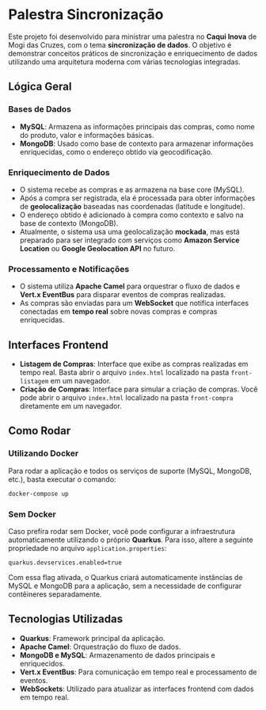 # Palestra Sincronização

Este projeto foi desenvolvido para ministrar uma palestra no **Caqui Inova** de Mogi das Cruzes, com o tema **sincronização de dados**. O objetivo é demonstrar conceitos práticos de sincronização e enriquecimento de dados utilizando uma arquitetura moderna com várias tecnologias integradas.

## Lógica Geral

### Bases de Dados

- **MySQL**: Armazena as informações principais das compras, como nome do produto, valor e informações básicas.
- **MongoDB**: Usado como base de contexto para armazenar informações enriquecidas, como o endereço obtido via geocodificação.

### Enriquecimento de Dados

- O sistema recebe as compras e as armazena na base core (MySQL).
- Após a compra ser registrada, ela é processada para obter informações de **geolocalização** baseadas nas coordenadas (latitude e longitude).
- O endereço obtido é adicionado à compra como contexto e salvo na base de contexto (MongoDB).
- Atualmente, o sistema usa uma geolocalização **mockada**, mas está preparado para ser integrado com serviços como **Amazon Service Location** ou **Google Geolocation API** no futuro.

### Processamento e Notificações

- O sistema utiliza **Apache Camel** para orquestrar o fluxo de dados e **Vert.x EventBus** para disparar eventos de compras realizadas.
- As compras são enviadas para um **WebSocket** que notifica interfaces conectadas em **tempo real** sobre novas compras e compras enriquecidas.

## Interfaces Frontend

- **Listagem de Compras**: Interface que exibe as compras realizadas em tempo real. Basta abrir o arquivo `index.html` localizado na pasta `front-listagem` em um navegador.
- **Criação de Compras**: Interface para simular a criação de compras. Você pode abrir o arquivo `index.html` localizado na pasta `front-compra` diretamente em um navegador.

## Como Rodar

### Utilizando Docker

Para rodar a aplicação e todos os serviços de suporte (MySQL, MongoDB, etc.), basta executar o comando:

```bash
docker-compose up
```

### Sem Docker

Caso prefira rodar sem Docker, você pode configurar a infraestrutura automaticamente utilizando o próprio **Quarkus**. Para isso, altere a seguinte propriedade no arquivo `application.properties`:

```properties
quarkus.devservices.enabled=true
```

Com essa flag ativada, o Quarkus criará automaticamente instâncias de MySQL e MongoDB para a aplicação, sem a necessidade de configurar contêineres separadamente.

## Tecnologias Utilizadas

- **Quarkus**: Framework principal da aplicação.
- **Apache Camel**: Orquestração do fluxo de dados.
- **MongoDB e MySQL**: Armazenamento de dados principais e enriquecidos.
- **Vert.x EventBus**: Para comunicação em tempo real e processamento de eventos.
- **WebSockets**: Utilizado para atualizar as interfaces frontend com dados em tempo real.
